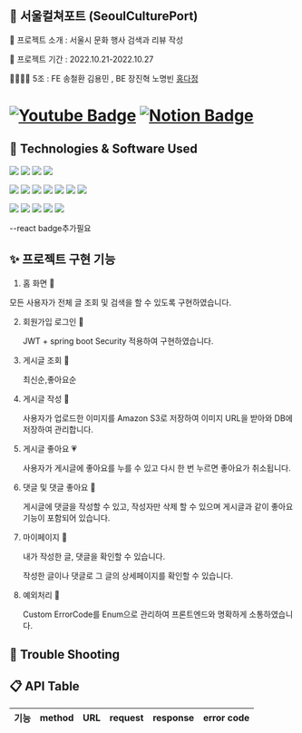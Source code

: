 ##   🚀 서울컬쳐포트 (SeoulCulturePort)

📝 프로젝트 소개 : 서울시 문화 행사 검색과 리뷰 작성

📅 프로젝트 기간 : 2022.10.21-2022.10.27

👨‍👩‍👧‍👦  5조 : FE 송철환 김용민 , BE 장진혁 노명빈 [홍다정](https://github.com/bambee83)

# [![Youtube Badge](https://img.shields.io/badge/Youtube-ff0000?style=flat-round&logo=youtube&link=https://youtu.be/4bIADllM0B0)](https://youtu.be/4bIADllM0B0)   [![Notion Badge](https://img.shields.io/badge/Notion-000000.svg?&style=flat-round&logo=notion&link=https://www.notion.so/5-SA-f4ebf090ac43441f88ff063a6ee7cd78)](https://www.notion.so/5-SA-f4ebf090ac43441f88ff063a6ee7cd78) 


## 🔧 Technologies & Software Used

<img src="https://img.shields.io/badge/Spring-6DB33F?style=flat-square&logo=spring&logoColor=white"/>  <img src="https://img.shields.io/badge/SpringSecurity-6DB33F?style=flat-square&logo=SpringSecurity&logoColor=white"/>  <img src="https://img.shields.io/badge/SpringBoot-6DB33F?style=flat-square&logo=springboot&logoColor=white"/>   <img src="https://img.shields.io/badge/github-181717?style=flat-square&logo=github&logoColor=white"/>  

<img src="https://img.shields.io/badge/git-F05032?style=flat-square&logo=git&logoColor=white"/>  <img src="https://img.shields.io/badge/java-FF81F9?style=flat-square"/>  <img src="https://img.shields.io/badge/JSONWebToken-000000?style=flat-square&logo=JsonWebToken&logoColor=white"/>  <img src="https://img.shields.io/badge/Gradle-02303A?style=flat-square&logo=Gradle&logoColor=white"/>  <img src="https://img.shields.io/badge/IntelliJIDEA-000000?style=flat-square&logo=IntelliJIDEA&logoColor=white"/>  <img src="https://img.shields.io/badge/Postman-FF6C37?style=flat-square&logo=Postman&logoColor=white"/>  <img src="https://img.shields.io/badge/Notion-000000?style=flat-square&logo=Notion&logoColor=white"/>

<img src="https://img.shields.io/badge/AmazonS3-569A31?style=flat-square&logo=AmazonS3&logoColor=white"/>  <img src="https://img.shields.io/badge/AmazonEC2-FF9900?style=flat-square&logo=AmazonEC2&logoColor=white"/>  <img src="https://img.shields.io/badge/AmazonRDS-527FFF?style=flat-square&logo=AmazonRDS&logoColor=white"/>  <img src="https://img.shields.io/badge/MySQL-4479A1?style=flat-square&logo=MySQL&logoColor=white"/>  <img src="https://img.shields.io/badge/Ubuntu-E95420?style=flat-square&logo=Ubuntu&logoColor=white"/>

--react badge추가필요

## ✨ 프로젝트 구현 기능 

1. 홈 화면 💒
  
 모든 사용자가 전체 글 조회 및 검색을 할 수 있도록 구현하였습니다.
 

2. 회원가입 로그인 🔑

   JWT + spring boot Security 적용하여 구현하였습니다.

3. 게시글 조회 📜

    최신순,좋아요순 

4. 게시글 작성 📝

    사용자가 업로드한 이미지를 Amazon S3로 저장하여 이미지 URL을 받아와 DB에 저장하여 관리합니다.

  

5. 게시글 좋아요 💗

    사용자가 게시글에 좋아요를 누를 수 있고 다시 한 번 누르면 좋아요가 취소됩니다.

    
6. 댓글 및 댓글 좋아요 💖

    게시글에 댓글을 작성할 수 있고, 작성자만 삭제 할 수 있으며 게시글과 같이 좋아요 기능이 포함되어 있습니다.

7. 마이페이지 🌝

    내가 작성한 글, 댓글을 확인할 수 있습니다.

    작성한 글이나 댓글로 그 글의 상세페이지를 확인할 수 있습니다. 

8. 예외처리 📛

    Custom ErrorCode를 Enum으로 관리하여 프론트엔드와 명확하게 소통하였습니다. 


## 🏀 Trouble Shooting


## 📋 API Table
|기능|method|URL|request|response|error code|
|:-----:|:---|:---|:---|:---|:---|
<!--
|홈|GET|/auth/home||{"goodWord": "팀원들과 예쁜말로 소통하고 있나요??","dday": -53}||
|중복확인|POST|auth/check|{“email” : "you1dsf"}|{"msg": "사용가능한 아이디입니다","statusCode": 200}|{"status": 400,"code": "AlreadyHaveEmail","message": "이미 존재하는 아이디 입니다."}{"status": 400,"code": "Size","message": "아이디는 4~12 개의 문자만 허용합니다."}|
|회원가입|POST|/auth/signup|{"email" : "you1dsf","accountName" : "짱윤서","accountPw" : "@weffs3424A","accountPwConfirm": "@weffs3424A","accountTeam": "3","accountLeader": false}|{"msg": "Success signup","statusCode": 200}|===비밀번호 조건이 부합하지 않을 때===[{"status": 400,"code": "NotBlank","message": "비밀번호는 공백일 수 없습니다."},{"status": 400,"code": "Size","message": "비밀번호는 8~!6 개의 문자만 허용합니다."},{"status": 400,"code": "Pattern","message": "비밀번호는 무조건 영문, 숫자, 특수문자를 각각 1글자 이상 포함해야 합니다."}]{"status": 400,"code": "NotMatchPassword","message": "비밀번호가 일치하지 않습니다."}|
|로그인|POST|auth/login|{"email" : "you1dsf","accountPw" : "@weffs3424A"}|{"msg": "Success Login","statusCode": 200}|{"status": 400,"code": "NotMatchPassword","message": "비밀번호가 일치하지 않습니다."}{"status": 400,"code": "NotFoundUser","message": "아이디가 존재하지 않습니다."}|
|게시글 작성|POST|api/posts|{img : ~~~.jpg, "title" : "제목입니다", "contents" : "내용입니다", "tag” : “일상”}|{"msg": "Success Post","statusCode": 200}||
|게시글 수정|PUT|api/posts/{postId}|img : ~~~.jpg, "title" : "제목입니다", "contents" : "내용입니다", "tag” : “일상”|{"modifiedAt": "2022-11-21T14:24:52.4777783"}|{"status": 400,"code": "NotMatchUser","message": "작성자가 일치하지 않습니다"}|
|게시글 삭제|DELETE|/api/posts/{postId}||{"msg": "게시글 삭제가 완료되었습니다!","statusCode": 200}|{"status": 400,"code": "NotMatchUser","message": "작성자가 일치하지 않습니다"}|
|게시글 좋아요|GET|api/{postId}/like||{    "success": true, "data": "게시글 좋아요 완료",“likesCount”: 2, "myError": null}||
|게시글 전체조회|GET|/api/posts?sort=createdAt&accountTeam=All&tag=All||{"postId": 4,"accountName": "짱윤서","title": "제목","contents": "내용","tag": "일상","comments": [],"postLikeCount": 1,"createdAt": "27분 전","modifiedAt": "21분 전","img": "https://mysparta4.s3.ap-northeast-2.amazonaws.com/testdir1/4762d4cf-8400-46df-b52e-944bbb3231f9KakaoTalk_20201226_121850849.jpg"}||
|우리조 게시글 조회하기|GET|/api/posts/myteam|{"postId": 4,"accountName": "짱윤서","title": "제목","contents": "내용","tag": "일상","comments": [],"postLikeCount": 1,"createdAt": "27분 전","modifiedAt": "21분 전","img": "https://mysparta4.s3.ap-northeast-2.amazonaws.com/testdir1/4762d4cf-8400-46df-b52e-944bbb3231f9KakaoTalk_20201226_121850849.jpg"}||
|댓글 작성|POST|api/{postId}/comments|{”comments”:”댓글입니다”}|{"postId": 2,"commentId": 3,"accountName": "짱윤서","comment": "댓글1","commentLikes": 0,"createdAt": "방금 전"}|{"status": 404,"code": "NotFoundPost","message": "게시물을 찾을 수 없습니다."}|
|댓글 삭제|DELETE|/api/{postId}/comments/{commentId}||{"data": "댓글 삭제가 완료되었습니다."}||
|댓글 좋아요|GET|/api/{postId}/comments/{commentId}/like||{"data": "댓글 좋아요 완료","likesCount": 1}||
|마이페이지 조회|GET|/api/myPage||{"accountName": "짱윤서","accountTeam": "3조","oneSentence": null,"myPost": [{"postId": 2,"accountName": "짱윤서","title": "제목","contents": "내용","tag": "일상","comments": [],"postLike": 1,"createdAt": "3분 전","modifiedAt": "2분 전","img": "https://mysparta4.s3.ap-northeast-2.amazonaws.com/testdir1/3fb27fd6-9e4e-420e-8cb0-633da85eee50KakaoTalk_20201226_121850849.jpg"},"myComment": [{"postId": 2,"commentId": 2,"accountName": "짱윤서","comment": "댓글1","commentLikes": 0,"createdAt": "3분 전"},]}||
|마이페이지 한줄 쓰기|POST|/api/myPage|{”oneSentence”:”짱성우다.”}|{"accountName": null,"accountTeam": null,"oneSentence": " 짱성우다.","myPost": null,"myComment": null}||
|마이페이지 한줄 수정|PUT|/api/myPage|{”oneSentence”:”저는 정성우가 아닙니다”}|{"accountName": null,"accountTeam": null,"oneSentence": " 저는 정성우가 아닙니다.","myPost": null,"myComment": null}||

-->

<!--

**Here are some ideas to get you started:**

🍿 Fun facts - what does your team eat for breakfast?
🧙 Remember, you can do mighty things with the power of [Markdown](https://docs.github.com/github/writing-on-github/getting-started-with-writing-and-formatting-on-github/basic-writing-and-formatting-syntax)
-->
